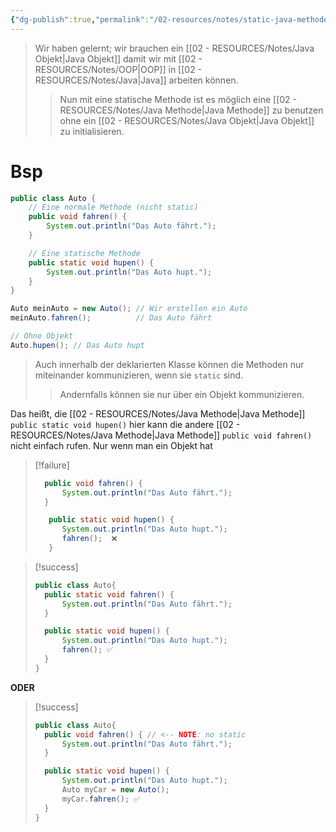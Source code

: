 ```yaml
---
{"dg-publish":true,"permalink":"/02-resources/notes/static-java-methode/","tags":["code/java","code/java","code/OOP"]}
---
```


>Wir haben gelernt; wir brauchen ein [[02 - RESOURCES/Notes/Java Objekt\|Java Objekt]] damit wir mit [[02 - RESOURCES/Notes/OOP\|OOP]] in [[02 - RESOURCES/Notes/Java\|Java]] arbeiten können.
>>Nun mit eine statische Methode ist es möglich eine [[02 - RESOURCES/Notes/Java Methode\|Java Methode]] zu benutzen ohne ein [[02 - RESOURCES/Notes/Java Objekt\|Java Objekt]] zu initialisieren.

# Bsp
```java
public class Auto {
    // Eine normale Methode (nicht static)
    public void fahren() {
        System.out.println("Das Auto fährt.");
    }

    // Eine statische Methode
    public static void hupen() {
        System.out.println("Das Auto hupt.");
    }
}

Auto meinAuto = new Auto(); // Wir erstellen ein Auto
meinAuto.fahren();          // Das Auto fährt

// Ohne Objekt
Auto.hupen(); // Das Auto hupt
```


>Auch innerhalb der deklarierten Klasse können die Methoden nur miteinander kommunizieren, wenn sie `static` sind. 
>>Andernfalls können sie nur über ein Objekt kommunizieren.

Das heißt, die [[02 - RESOURCES/Notes/Java Methode\|Java Methode]] `public static void hupen()` hier kann die  andere [[02 - RESOURCES/Notes/Java Methode\|Java Methode]]  `public void fahren()` nicht einfach rufen.
Nur wenn man ein Objekt hat

>[!failure] 
>```java
>	public void fahren() {
>		System.out.println("Das Auto fährt.");
>	}
>
>    public static void hupen() {
>		System.out.println("Das Auto hupt.");
>		fahren();  ❌
>    }
>```

>[!success] 
>```java
>public class Auto{
>	public static void fahren() {
> 		System.out.println("Das Auto fährt.");
> 	}
>
> 	public static void hupen() {
>	 	System.out.println("Das Auto hupt.");
> 		fahren(); ✅
>	}
>} 	   
>```

**ODER**

>[!success] 
>```java
>public class Auto{
>	public void fahren() { // <-- NOTE: no static
> 		System.out.println("Das Auto fährt.");
> 	}
>
> 	public static void hupen() {
>	 	System.out.println("Das Auto hupt.");
>	 	Auto myCar = new Auto();
> 		myCar.fahren(); ✅
>	}
>} 	   
>```